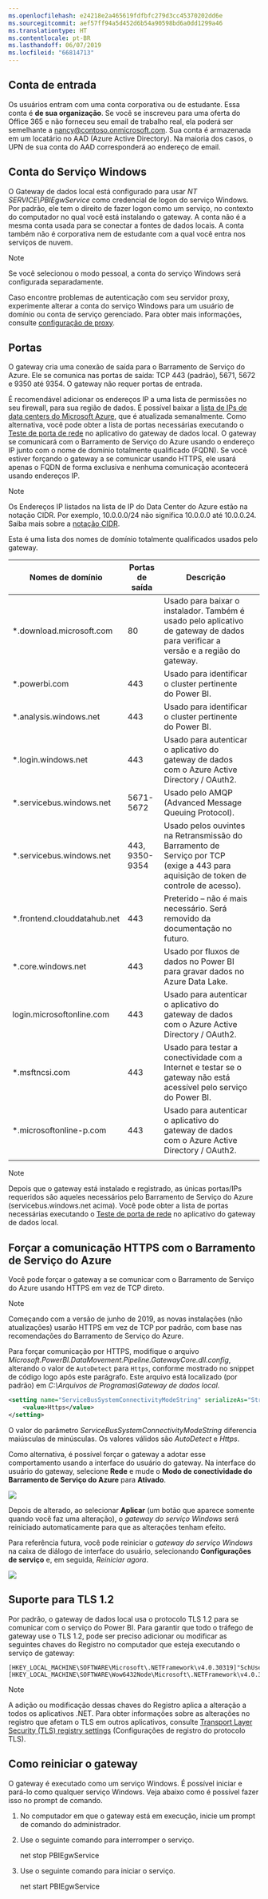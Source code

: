 ```yaml
---
ms.openlocfilehash: e24218e2a465619fdfbfc279d3cc45370202dd6e
ms.sourcegitcommit: aef57ff94a5d452d6b54a90598bd6a0dd1299a46
ms.translationtype: HT
ms.contentlocale: pt-BR
ms.lasthandoff: 06/07/2019
ms.locfileid: "66814713"
---
```

## <a name="sign-in-account"></a>Conta de entrada

Os usuários entram com uma conta corporativa ou de estudante. Essa conta é **de sua organização**. Se você se inscreveu para uma oferta do Office 365 e não forneceu seu email de trabalho real, ela poderá ser semelhante a nancy@contoso.onmicrosoft.com. Sua conta é armazenada em um locatário no AAD (Azure Active Directory). Na maioria dos casos, o UPN de sua conta do AAD corresponderá ao endereço de email.

## <a name="windows-service-account"></a>Conta do Serviço Windows

O Gateway de dados local está configurado para usar *NT SERVICE\PBIEgwService* como credencial de logon do serviço Windows. Por padrão, ele tem o direito de fazer logon como um serviço, no contexto do computador no qual você está instalando o gateway. A conta não é a mesma conta usada para se conectar a fontes de dados locais. A conta também não é corporativa nem de estudante com a qual você entra nos serviços de nuvem.

> [!NOTE]
> Se você selecionou o modo pessoal, a conta do serviço Windows será configurada separadamente.

Caso encontre problemas de autenticação com seu servidor proxy, experimente alterar a conta do serviço Windows para um usuário de domínio ou conta de serviço gerenciado. Para obter mais informações, consulte [configuração de proxy](../service-gateway-proxy.md#changing-the-gateway-service-account-to-a-domain-user).

## <a name="ports"></a>Portas

O gateway cria uma conexão de saída para o Barramento de Serviço do Azure. Ele se comunica nas portas de saída: TCP 443 (padrão), 5671, 5672 e 9350 até 9354.  O gateway não requer portas de entrada.

É recomendável adicionar os endereços IP a uma lista de permissões no seu firewall, para sua região de dados. É possível baixar a [lista de IPs de data centers do Microsoft Azure](https://www.microsoft.com/download/details.aspx?id=41653), que é atualizada semanalmente. Como alternativa, você pode obter a lista de portas necessárias executando o [Teste de porta de rede](../service-gateway-onprem-tshoot.md#network-ports-test) no aplicativo do gateway de dados local. O gateway se comunicará com o Barramento de Serviço do Azure usando o endereço IP junto com o nome de domínio totalmente qualificado (FQDN). Se você estiver forçando o gateway a se comunicar usando HTTPS, ele usará apenas o FQDN de forma exclusiva e nenhuma comunicação acontecerá usando endereços IP.


> [!NOTE]
> Os Endereços IP listados na lista de IP do Data Center do Azure estão na notação CIDR. Por exemplo, 10.0.0.0/24 não significa 10.0.0.0 até 10.0.0.24. Saiba mais sobre a [notação CIDR](http://whatismyipaddress.com/cidr).

Esta é uma lista dos nomes de domínio totalmente qualificados usados pelo gateway.

| Nomes de domínio | Portas de saída | Descrição |  |
|-----------------------------|----------------|--------------------------------------------------------------------------------------------------------------------|---|
| *.download.microsoft.com | 80 | Usado para baixar o instalador. Também é usado pelo aplicativo de gateway de dados para verificar a versão e a região do gateway. |  |
| *.powerbi.com | 443 | Usado para identificar o cluster pertinente do Power BI. |  |
| *.analysis.windows.net | 443 | Usado para identificar o cluster pertinente do Power BI. |  |
| *.login.windows.net | 443 | Usado para autenticar o aplicativo do gateway de dados com o Azure Active Directory / OAuth2. |  |
| *.servicebus.windows.net | 5671-5672 | Usado pelo AMQP (Advanced Message Queuing Protocol). |  |
| *.servicebus.windows.net | 443, 9350-9354 | Usado pelos ouvintes na Retransmissão do Barramento de Serviço por TCP (exige a 443 para aquisição de token de controle de acesso). |  |
| *.frontend.clouddatahub.net | 443 | Preterido – não é mais necessário. Será removido da documentação no futuro. |  |
| *.core.windows.net | 443 | Usado por fluxos de dados no Power BI para gravar dados no Azure Data Lake. |  |
| login.microsoftonline.com | 443 | Usado para autenticar o aplicativo do gateway de dados com o Azure Active Directory / OAuth2. |  |
| *.msftncsi.com | 443 | Usado para testar a conectividade com a Internet e testar se o gateway não está acessível pelo serviço do Power BI. |  |
| *.microsoftonline-p.com | 443 | Usado para autenticar o aplicativo do gateway de dados com o Azure Active Directory / OAuth2. |  |
| | |

> [!NOTE]
> Depois que o gateway está instalado e registrado, as únicas portas/IPs requeridos são aqueles necessários pelo Barramento de Serviço do Azure (servicebus.windows.net acima). Você pode obter a lista de portas necessárias executando o [Teste de porta de rede](../service-gateway-onprem-tshoot.md#network-ports-test) no aplicativo do gateway de dados local.

## <a name="forcing-https-communication-with-azure-service-bus"></a>Forçar a comunicação HTTPS com o Barramento de Serviço do Azure

Você pode forçar o gateway a se comunicar com o Barramento de Serviço do Azure usando HTTPS em vez de TCP direto.

> [!NOTE]
> Começando com a versão de junho de 2019, as novas instalações (não atualizações) usarão HTTPS em vez de TCP por padrão, com base nas recomendações do Barramento de Serviço do Azure.

Para forçar comunicação por HTTPS, modifique o arquivo *Microsoft.PowerBI.DataMovement.Pipeline.GatewayCore.dll.config*, alterando o valor de `AutoDetect` para `Https`, conforme mostrado no snippet de código logo após este parágrafo. Este arquivo está localizado (por padrão) em *C:\Arquivos de Programas\Gateway de dados local*.

```xml
<setting name="ServiceBusSystemConnectivityModeString" serializeAs="String">
    <value>Https</value>
</setting>
```

O valor do parâmetro *ServiceBusSystemConnectivityModeString* diferencia maiúsculas de minúsculas. Os valores válidos são *AutoDetect* e *Https*.

Como alternativa, é possível forçar o gateway a adotar esse comportamento usando a interface do usuário do gateway. Na interface do usuário do gateway, selecione **Rede** e mude o **Modo de conectividade do Barramento de Serviço do Azure** para **Ativado**.

![](./media/gateway-onprem-accounts-ports-more/gw-onprem_01.png)

Depois de alterado, ao selecionar **Aplicar** (um botão que aparece somente quando você faz uma alteração), o *gateway do serviço Windows* será reiniciado automaticamente para que as alterações tenham efeito.

Para referência futura, você pode reiniciar o *gateway do serviço Windows* na caixa de diálogo de interface do usuário, selecionando **Configurações de serviço** e, em seguida, *Reiniciar agora*.

![](./media/gateway-onprem-accounts-ports-more/gw-onprem_02.png)

## <a name="support-for-tls-12"></a>Suporte para TLS 1.2

Por padrão, o gateway de dados local usa o protocolo TLS 1.2 para se comunicar com o serviço do Power BI. Para garantir que todo o tráfego de gateway use o TLS 1.2, pode ser preciso adicionar ou modificar as seguintes chaves do Registro no computador que esteja executando o serviço de gateway:

```
[HKEY_LOCAL_MACHINE\SOFTWARE\Microsoft\.NETFramework\v4.0.30319]"SchUseStrongCrypto"=dword:00000001
[HKEY_LOCAL_MACHINE\SOFTWARE\Wow6432Node\Microsoft\.NETFramework\v4.0.30319]"SchUseStrongCrypto"=dword:00000001
```

> [!NOTE]
> A adição ou modificação dessas chaves do Registro aplica a alteração a todos os aplicativos .NET. Para obter informações sobre as alterações no registro que afetam o TLS em outros aplicativos, consulte [Transport Layer Security (TLS) registry settings](https://docs.microsoft.com/windows-server/security/tls/tls-registry-settings) (Configurações de registro do protocolo TLS).

## <a name="how-to-restart-the-gateway"></a>Como reiniciar o gateway

O gateway é executado como um serviço Windows. É possível iniciar e pará-lo como qualquer serviço Windows. Veja abaixo como é possível fazer isso no prompt de comando.

1. No computador em que o gateway está em execução, inicie um prompt de comando do administrador.
2. Use o seguinte comando para interromper o serviço.
   
   net stop PBIEgwService
3. Use o seguinte comando para iniciar o serviço.
   
   net start PBIEgwService

